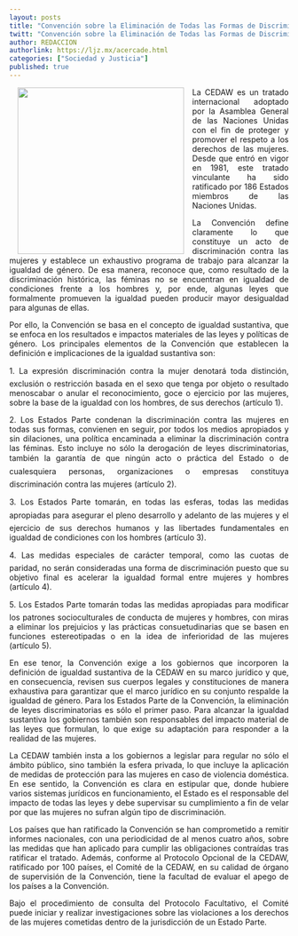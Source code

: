 ```yaml
---
layout: posts
title: "Convención sobre la Eliminación de Todas las Formas de Discriminación contra la Mujer (CEDAW)"
twitt: "Convención sobre la Eliminación de Todas las Formas de Discriminación contra la Mujer (CEDAW)"
author: REDACCION
authorlink: https://ljz.mx/acercade.html
categories: ["Sociedad y Justicia"]
published: true
---
```

<img src="images/stories/fotos_marzo/p2 complemento.jpg" border="0" width="300" style="margin-left: 15px; margin-right: 15px; float: left;" />

<p style="text-align: justify;">
  La CEDAW es un tratado internacional adoptado por la Asamblea General de las Naciones Unidas con el fin de proteger y promover el respeto a los derechos de las mujeres. Desde que entró en vigor en 1981, este tratado vinculante ha sido ratificado por 186 Estados miembros de las Naciones Unidas.
</p>

<p style="text-align: justify;" />
La Convención define claramente lo que constituye un acto de discriminación contra las mujeres y establece un exhaustivo programa de trabajo para alcanzar la igualdad de género. De esa manera, reconoce que, como resultado de la discriminación histórica, las féminas no se encuentran en igualdad de condiciones frente a los hombres y, por ende, algunas leyes que formalmente promueven la igualdad pueden producir mayor desigualdad para algunas de ellas. </p> 
<p style="text-align: justify;">
  Por ello, la Convención se basa en el concepto de igualdad sustantiva, que se enfoca en los resultados e impactos materiales de las leyes y políticas de género. Los principales elementos de la Convención que establecen la definición e implicaciones de la igualdad sustantiva son:
</p>

<p style="text-align: justify;">
  1. La expresión discriminación contra la mujer denotará toda distinción, exclusión o restricción basada en el sexo que tenga por objeto o resultado menoscabar o anular el reconocimiento, goce o ejercicio por las mujeres, sobre la base de la igualdad con los hombres, de sus derechos (artículo 1).
</p>

<p style="text-align: justify;">
  2. Los Estados Parte condenan la discriminación contra las mujeres en todas sus formas, convienen en seguir, por todos los medios apropiados y sin dilaciones, una política encaminada a eliminar la discriminación contra las féminas. Esto incluye no sólo la derogación de leyes discriminatorias, también la garantía de que ningún acto o práctica del Estado o de cualesquiera personas, organizaciones o empresas constituya discriminación contra las mujeres (artículo 2).
</p>

<p style="text-align: justify;">
  3. Los Estados Parte tomarán, en todas las esferas, todas las medidas apropiadas para asegurar el pleno desarrollo y adelanto de las mujeres y el ejercicio de sus derechos humanos y las libertades fundamentales en igualdad de condiciones con los hombres (artículo 3).
</p>

<p style="text-align: justify;">
  4. Las medidas especiales de carácter temporal, como las cuotas de paridad, no serán consideradas una forma de discriminación puesto que su objetivo final es acelerar la igualdad formal entre mujeres y hombres (artículo 4).
</p>

<p style="text-align: justify;">
  5. Los Estados Parte tomarán todas las medidas apropiadas para modificar los patrones socioculturales de conducta de mujeres y hombres, con miras a eliminar los prejuicios y las prácticas consuetudinarias que se basen en funciones estereotipadas o en la idea de inferioridad de las mujeres (artículo 5).
</p>

<p style="text-align: justify;">
  En ese tenor, la Convención exige a los gobiernos que incorporen la definición de igualdad sustantiva de la CEDAW en su marco jurídico y que, en consecuencia, revisen sus cuerpos legales y constituciones de manera exhaustiva para garantizar que el marco jurídico en su conjunto respalde la igualdad de género. Para los Estados Parte de la Convención, la eliminación de leyes discriminatorias es sólo el primer paso. Para alcanzar la igualdad sustantiva los gobiernos también son responsables del impacto material de las leyes que formulan, lo que exige su adaptación para responder a la realidad de las mujeres.
</p>

<p style="text-align: justify;">
  La CEDAW también insta a los gobiernos a legislar para regular no sólo el ámbito público, sino también la esfera privada, lo que incluye la aplicación de medidas de protección para las mujeres en caso de violencia doméstica. En ese sentido, la Convención es clara en estipular que, donde hubiere varios sistemas jurídicos en funcionamiento, el Estado es el responsable del impacto de todas las leyes y debe supervisar su cumplimiento a fin de velar por que las mujeres no sufran algún tipo de discriminación.
</p>

<p style="text-align: justify;">
  Los países que han ratificado la Convención se han comprometido a remitir informes nacionales, con una periodicidad de al menos cuatro años, sobre las medidas que han aplicado para cumplir las obligaciones contraídas tras ratificar el tratado. Además, conforme al Protocolo Opcional de la CEDAW, ratificado por 100 países, el Comité de la CEDAW, en su calidad de órgano de supervisión de la Convención, tiene la facultad de evaluar el apego de los países a la Convención.
</p>

<p style="text-align: justify;">
  Bajo el procedimiento de consulta del Protocolo Facultativo, el Comité puede iniciar y realizar investigaciones sobre las violaciones a los derechos de las mujeres cometidas dentro de la jurisdicción de un Estado Parte.
</p>
